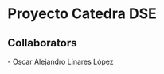<h1>Proyecto Catedra DSE</h1>

<h2>Collaborators</h2>

<p align="left">- Oscar Alejandro Linares López</p>
